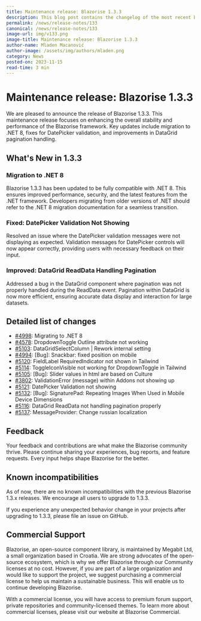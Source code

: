 ```yaml
---
title: Maintenance release: Blazorise 1.3.3
description: This blog post contains the changelog of the most recent bug fixes included in the Blazorise v1.3.3 release.
permalink: /news/release-notes/133
canonical: /news/release-notes/133
image-url: img/v133.png
image-title: Maintenance release: Blazorise 1.3.3
author-name: Mladen Macanović
author-image: /assets/img/authors/mladen.png
category: News
posted-on: 2023-11-15
read-time: 3 min
---
```


# Maintenance release: Blazorise 1.3.3

We are pleased to announce the release of Blazorise 1.3.3. This maintenance release focuses on enhancing the overall stability and performance of the Blazorise framework. Key updates include migration to .NET 8, fixes for DatePicker validation, and improvements in DataGrid pagination handling.

## What's New in 1.3.3

### Migration to .NET 8

Blazorise 1.3.3 has been updated to be fully compatible with .NET 8. This ensures improved performance, security, and the latest features from the .NET framework. Developers migrating from older versions of .NET should refer to the .NET 8 migration documentation for a seamless transition.

### Fixed: DatePicker Validation Not Showing

Resolved an issue where the DatePicker validation messages were not displaying as expected. Validation messages for DatePicker controls will now appear correctly, providing users with necessary feedback on their input.

### Improved: DataGrid ReadData Handling Pagination

Addressed a bug in the DataGrid component where pagination was not properly handled during the ReadData event. Pagination within DataGrid is now more efficient, ensuring accurate data display and interaction for large datasets.

## Detailed list of changes

- [#4998](https://github.com/Megabit/Blazorise/pull/4998): Migrating to .NET 8
- [#4578](https://github.com/Megabit/Blazorise/issues/4578): DropdownToggle Outline attribute not working
- [#5103](https://github.com/Megabit/Blazorise/pull/5103): DataGridSelectColumn | Rework internal setting
- [#4994](https://github.com/Megabit/Blazorise/issues/4994): [Bug]: Snackbar: fixed position on mobile
- [#5120](https://github.com/Megabit/Blazorise/issues/5120): FieldLabel RequiredIndicator not shown in Tailwind
- [#5114](https://github.com/Megabit/Blazorise/issues/5114): ToggleIconVisible not working for DropdownToggle in Tailwind
- [#5105](https://github.com/Megabit/Blazorise/issues/5105): [Bug]: Slider values in html are based on Culture
- [#3802](https://github.com/Megabit/Blazorise/issues/3802): ValidationError (message) within Addons not showing up
- [#5121](https://github.com/Megabit/Blazorise/issues/5121): DatePicker Validation not showing
- [#5132](https://github.com/Megabit/Blazorise/issues/5132): [Bug]: SignaturePad: Repeating Images When Used in Mobile Device Dimensions
- [#5116](https://github.com/Megabit/Blazorise/issues/5116): DataGrid ReadData not handling pagination properly
- [#5137](https://github.com/Megabit/Blazorise/issues/5137): MessageProvider: Change russian localization

## Feedback

Your feedback and contributions are what make the Blazorise community thrive. Please continue sharing your experiences, bug reports, and feature requests. Every input helps shape Blazorise for the better.

## Known incompatibilities

As of now, there are no known incompatibilities with the previous Blazorise 1.3.x releases. We encourage all users to upgrade to 1.3.3.

If you experience any unexpected behavior change in your projects after upgrading to 1.3.3, please file an issue on GitHub.

## Commercial Support

Blazorise, an open-source component library, is maintained by Megabit Ltd, a small organization based in Croatia. We are strong advocates of the open-source ecosystem, which is why we offer Blazorise through our Community licenses at no cost. However, if you are part of a large organization and would like to support the project, we suggest purchasing a commercial license to help us maintain a sustainable business. This will enable us to continue developing Blazorise.

With a commercial license, you will have access to premium forum support, private repositories and community-licensed themes. To learn more about commercial licenses, please visit our website at Blazorise Commercial.
